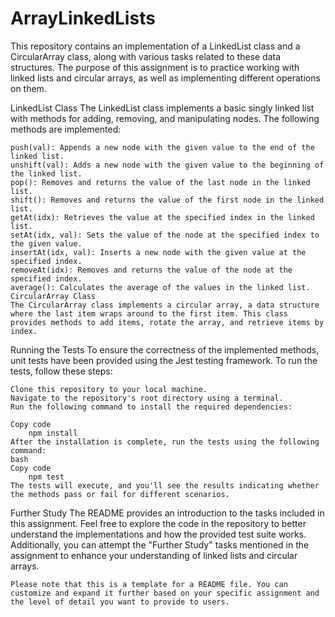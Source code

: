 # ArrayLinkedLists

This repository contains an implementation of a LinkedList class and a CircularArray class, along with various tasks related to these data structures. The purpose of this assignment is to practice working with linked lists and circular arrays, as well as implementing different operations on them.

LinkedList Class
    The LinkedList class implements a basic singly linked list with methods for adding, removing, and manipulating nodes. The following methods are implemented:

    push(val): Appends a new node with the given value to the end of the linked list.
    unshift(val): Adds a new node with the given value to the beginning of the linked list.
    pop(): Removes and returns the value of the last node in the linked list.
    shift(): Removes and returns the value of the first node in the linked list.
    getAt(idx): Retrieves the value at the specified index in the linked list.
    setAt(idx, val): Sets the value of the node at the specified index to the given value.
    insertAt(idx, val): Inserts a new node with the given value at the specified index.
    removeAt(idx): Removes and returns the value of the node at the specified index.
    average(): Calculates the average of the values in the linked list.
    CircularArray Class
    The CircularArray class implements a circular array, a data structure where the last item wraps around to the first item. This class provides methods to add items, rotate the array, and retrieve items by index.

Running the Tests
    To ensure the correctness of the implemented methods, unit tests have been provided using the Jest testing framework. To run the tests, follow these steps:

    Clone this repository to your local machine.
    Navigate to the repository's root directory using a terminal.
    Run the following command to install the required dependencies:
    
    Copy code
        npm install
    After the installation is complete, run the tests using the following command:
    bash
    Copy code
        npm test
    The tests will execute, and you'll see the results indicating whether the methods pass or fail for different scenarios.

Further Study
    The README provides an introduction to the tasks included in this assignment. Feel free to explore the code in the repository to better understand the implementations and how the provided test suite works. Additionally, you can attempt the "Further Study" tasks mentioned in the assignment to enhance your understanding of linked lists and circular arrays.

    Please note that this is a template for a README file. You can customize and expand it further based on your specific assignment and the level of detail you want to provide to users.